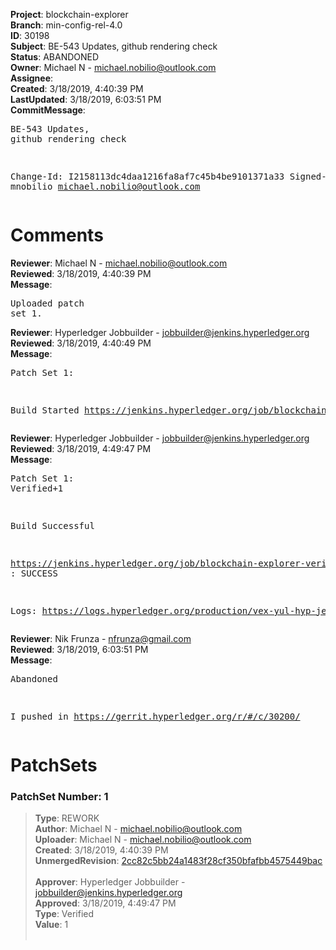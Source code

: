 <strong>Project</strong>: blockchain-explorer<br><strong>Branch</strong>: min-config-rel-4.0<br><strong>ID</strong>: 30198<br><strong>Subject</strong>: BE-543 Updates, github rendering check<br><strong>Status</strong>: ABANDONED<br><strong>Owner</strong>: Michael N - michael.nobilio@outlook.com<br><strong>Assignee</strong>:<br><strong>Created</strong>: 3/18/2019, 4:40:39 PM<br><strong>LastUpdated</strong>: 3/18/2019, 6:03:51 PM<br><strong>CommitMessage</strong>:<br><pre>BE-543 Updates, github rendering check

Change-Id: I2158113dc4daa1216fa8af7c45b4be9101371a33
Signed-off-by: mnobilio <michael.nobilio@outlook.com>
</pre><h1>Comments</h1><strong>Reviewer</strong>: Michael N - michael.nobilio@outlook.com<br><strong>Reviewed</strong>: 3/18/2019, 4:40:39 PM<br><strong>Message</strong>: <pre>Uploaded patch set 1.</pre><strong>Reviewer</strong>: Hyperledger Jobbuilder - jobbuilder@jenkins.hyperledger.org<br><strong>Reviewed</strong>: 3/18/2019, 4:40:49 PM<br><strong>Message</strong>: <pre>Patch Set 1:

Build Started https://jenkins.hyperledger.org/job/blockchain-explorer-verify-x86_64/66/</pre><strong>Reviewer</strong>: Hyperledger Jobbuilder - jobbuilder@jenkins.hyperledger.org<br><strong>Reviewed</strong>: 3/18/2019, 4:49:47 PM<br><strong>Message</strong>: <pre>Patch Set 1: Verified+1

Build Successful 

https://jenkins.hyperledger.org/job/blockchain-explorer-verify-x86_64/66/ : SUCCESS

Logs: https://logs.hyperledger.org/production/vex-yul-hyp-jenkins-3/blockchain-explorer-verify-x86_64/66</pre><strong>Reviewer</strong>: Nik Frunza - nfrunza@gmail.com<br><strong>Reviewed</strong>: 3/18/2019, 6:03:51 PM<br><strong>Message</strong>: <pre>Abandoned

I pushed in https://gerrit.hyperledger.org/r/#/c/30200/</pre><h1>PatchSets</h1><h3>PatchSet Number: 1</h3><blockquote><strong>Type</strong>: REWORK<br><strong>Author</strong>: Michael N - michael.nobilio@outlook.com<br><strong>Uploader</strong>: Michael N - michael.nobilio@outlook.com<br><strong>Created</strong>: 3/18/2019, 4:40:39 PM<br><strong>UnmergedRevision</strong>: [2cc82c5bb24a1483f28cf350bfafbb4575449bac](https://github.com/hyperledger-gerrit-archive/blockchain-explorer/commit/2cc82c5bb24a1483f28cf350bfafbb4575449bac)<br><br><strong>Approver</strong>: Hyperledger Jobbuilder - jobbuilder@jenkins.hyperledger.org<br><strong>Approved</strong>: 3/18/2019, 4:49:47 PM<br><strong>Type</strong>: Verified<br><strong>Value</strong>: 1<br><br></blockquote>